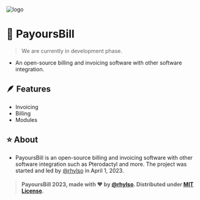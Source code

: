 ![logo](https://avatars.githubusercontent.com/u/129719612?s=200&v=4)
# 📃 PayoursBill
> We are currently in development phase.
- An open-source billing and invoicing software with other software integration.

## 🪶 Features
- Invoicing
- Billing
- Modules

## ⭐ About
- PayoursBill is an open-source billing and invoicing software with other software integration such as Pterodactyl and more. The project was started and led by [@rhylso](https://github.com/rhylso) in April 1, 2023.

> #### PayoursBill 2023, made with ❤️ by [@rhylso](https://github.com/rhylso). Distributed under [MIT License](https://opensource.org/license/mit).
